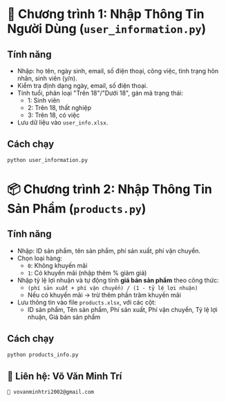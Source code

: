 # 🧾 Chương trình 1: Nhập Thông Tin Người Dùng (`user_information.py`)

## Tính năng
- Nhập: họ tên, ngày sinh, email, số điện thoại, công việc, tình trạng hôn nhân, sinh viên (y/n).
- Kiểm tra định dạng ngày, email, số điện thoại.
- Tính tuổi, phân loại "Trên 18"/"Dưới 18", gán mã trạng thái:
  - 1: Sinh viên
  - 2: Trên 18, thất nghiệp
  - 3: Trên 18, có việc
- Lưu dữ liệu vào `user_info.xlsx`.

## Cách chạy
```bash
python user_information.py
```

# 📦 Chương trình 2: Nhập Thông Tin Sản Phẩm (`products.py`)

## Tính năng
- Nhập: ID sản phẩm, tên sản phẩm, phí sản xuất, phí vận chuyển.
- Chọn loại hàng:
  - `0`: Không khuyến mãi  
  - `1`: Có khuyến mãi (nhập thêm % giảm giá)
- Nhập tỷ lệ lợi nhuận và tự động tính **giá bán sản phẩm** theo công thức:
  - `(phí sản xuất + phí vận chuyển) / (1 - tỷ lệ lợi nhuận)`
  - Nếu có khuyến mãi → trừ thêm phần trăm khuyến mãi
- Lưu thông tin vào file `products.xlsx`, với các cột:
  - ID sản phẩm, Tên sản phẩm, Phí sản xuất, Phí vận chuyển, Tỷ lệ lợi nhuận, Giá bán sản phẩm

## Cách chạy
```bash
python products_info.py
```
## 📧 Liên hệ: Võ Văn Minh Trí  
```bash
📩 vovanminhtri2002@gmail.com
```
